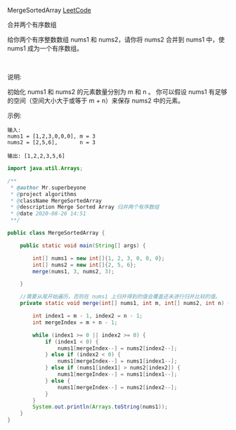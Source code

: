 MergeSortedArray
[LeetCode](https://leetcode-cn.com/problems/merge-sorted-array/)

合并两个有序数组

给你两个有序整数数组 nums1 和 nums2，请你将 nums2 合并到 nums1 中，使 nums1 成为一个有序数组。

 

说明:

初始化 nums1 和 nums2 的元素数量分别为 m 和 n 。
你可以假设 nums1 有足够的空间（空间大小大于或等于 m + n）来保存 nums2 中的元素。
 

示例:

```
输入:
nums1 = [1,2,3,0,0,0], m = 3
nums2 = [2,5,6],       n = 3

输出: [1,2,2,3,5,6]

```


```java
import java.util.Arrays;

/**
 * @author Mr.superbeyone
 * @project algorithms
 * @className MergeSortedArray
 * @description Merge Sorted Array 归并两个有序数组
 * @date 2020-08-26 14:51
 **/

public class MergeSortedArray {

    public static void main(String[] args) {

        int[] nums1 = new int[]{1, 2, 3, 0, 0, 0};
        int[] nums2 = new int[]{2, 5, 6};
        merge(nums1, 3, nums2, 3);

    }

    //需要从尾开始遍历，否则在 nums1 上归并得到的值会覆盖还未进行归并比较的值。
    private static void merge(int[] nums1, int m, int[] nums2, int n) {

        int index1 = m - 1, index2 = n - 1;
        int mergeIndex = m + n - 1;

        while (index1 >= 0 || index2 >= 0) {
            if (index1 < 0) {
                nums1[mergeIndex--] = nums2[index2--];
            } else if (index2 < 0) {
                nums1[mergeIndex--] = nums1[index1--];
            } else if (nums1[index1] > nums2[index2]) {
                nums1[mergeIndex--] = nums1[index1--];
            } else {
                nums1[mergeIndex--] = nums2[index2--];
            }
        }
        System.out.println(Arrays.toString(nums1));
    }
}
```